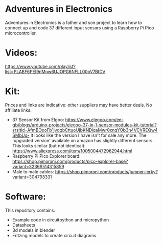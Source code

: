 # Adventures in Electronics
 Adventures in Electronics is a father and son project to learn how to connect up and code 37 different input sensors using a Raspberry Pi Pico microcontroller.

 
# Videos:
https://www.youtube.com/playlist?list=PLABF6PEI9nMpw6UJOPG6NFLL00oV7BtDV

# Kit:
Prices and links are indicative: other suppliers may have better deals. No affiliate links. 
* 37 Sensor Kit from Elgoo: https://www.elegoo.com/en-gb/blogs/arduino-projects/elegoo-37-in-1-sensor-modules-kit-tutorial?srsltid=AfmBOooFb1jvdqbCttuoUjbKNDiqaMwr0xnqYOb3n4VCVREQw4SMbUg-
It looks like the version I have isn't for sale any more. The 'upgraded version' available on amazon has slightly different sensors. This looks similar (but not identical): https://www.aliexpress.com/item/1005004472962944.html
* Raspberry Pi Pico Explorer board: https://shop.pimoroni.com/products/pico-explorer-base?variant=32369514315859
* Male to male cables: https://shop.pimoroni.com/products/jumper-jerky?variant=304798331

# Software:
This repository contains:
* Example code in circuitpython and micropython
* Datasheets
* 3d models in blender
* Fritzing models to create circuit diagrams

